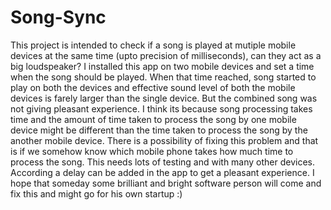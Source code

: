 # Song-Sync
This project is intended to check if a song is played at mutiple mobile devices at the same time (upto precision of milliseconds), can they act as a big loudspeaker? I installed this app on two mobile devices and set a time when the song should be played. When that time reached, song started to play on both the devices and effective sound level of both the mobile devices is farely larger than the single device. But the combined song was not giving pleasant experience. I think its because song processing takes time and the amount of time taken to process the song by one mobile device might be different than the time taken to process the song by the another mobile device. There is a possibility of fixing this problem and that is if we somehow know which mobile phone takes how much time to process the song. This needs lots of testing and with many other devices. According a delay can be added in the app to get a pleasant experience. I hope that someday some brilliant and bright software person will come and fix this and might go for his own startup :)
